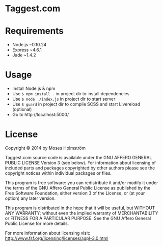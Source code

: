 Taggest.com
==========

Requirements
============
* Node.js ~0.10.24
* Express ~4.6.1
* Jade ~1.4.2

Usage
=====
* Install Node.js & npm
* Use ```$ npm install .``` in project dir to install dependencies
* Use ```$ node ./index.js``` in project dir to start server
* Use ```$ guard``` in project dir to compile SCSS and start Livereload (optional)
* Go to http://localhost:5000/

License
=======
Copyright © 2014 by Moses Holmström

Taggest.com source code is available under the GNU AFFERO GENERAL PUBLIC LICENSE Version 3 (see below). For information about licensing of included parts and packages copyrighted by other authors please see the copyright notices within individual packages or files.

This program is free software: you can redistribute it and/or modify it under the terms of the GNU Affero General Public License as published by the Free Software Foundation, either version 3 of the License, or (at your option) any later version.

This program is distributed in the hope that it will be useful, but WITHOUT ANY WARRANTY; without even the implied warranty of MERCHANTABILITY or FITNESS FOR A PARTICULAR PURPOSE. See the GNU Affero General Public License for more details.

For more information about licensing visit: http://www.fsf.org/licensing/licenses/agpl-3.0.html